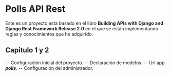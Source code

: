 # Polls API Rest

Este es un proyecto esta basado en el libro **Building APIs with Django and Django Rest Framework Release 2.0**  en el que se están implementando reglas y conocimientos que he adquirido.

## Capitulo 1 y 2

-- Configuración inicial del proyecto.
-- Declaración de modelos.
-- Url app ***polls***.
-- Configuración del administrador.
